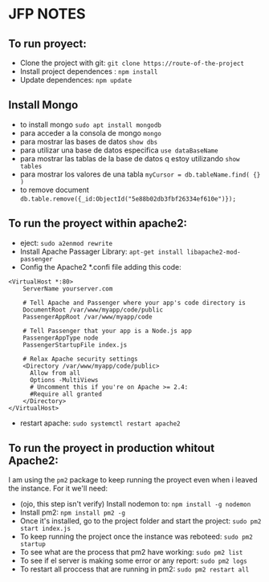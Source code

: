 # JFP NOTES

## To run proyect:
* Clone the project with git: `git clone https://route-of-the-project` 
* Install project dependences : `npm install`
* Update dependences: `npm update`

## Install Mongo
* to install mongo `sudo apt install mongodb`
* para acceder a la consola de mongo `mongo`
* para mostrar las bases de datos `show dbs`
* para utilizar una base de datos especifica `use dataBaseName`
* para mostrar las tablas de la base de datos q estoy utilizando `show tables`
* para mostrar los valores de una tabla `myCursor = db.tableName.find( {} )`
* to remove document `db.table.remove({_id:ObjectId("5e88b02db3fbf26334ef610e")});`

## To run the proyect within apache2:
* eject: `sudo a2enmod rewrite`
* Install Apache Passager Library: `apt-get install libapache2-mod-passenger`
* Config the Apache2 *.confi file adding this code:
```
<VirtualHost *:80>
    ServerName yourserver.com

    # Tell Apache and Passenger where your app's code directory is
    DocumentRoot /var/www/myapp/code/public
    PassengerAppRoot /var/www/myapp/code

    # Tell Passenger that your app is a Node.js app
    PassengerAppType node
    PassengerStartupFile index.js

    # Relax Apache security settings
    <Directory /var/www/myapp/code/public>
      Allow from all
      Options -MultiViews
      # Uncomment this if you're on Apache >= 2.4:
      #Require all granted
    </Directory>
</VirtualHost>
```
* restart apache: `sudo systemctl restart apache2`

## To run the proyect in production whitout Apache2:
I am using the `pm2` package to keep running the proyect even when i leaved the instance. For it we'll need:
* (ojo, this step isn't verify) Install nodemon to: `npm install -g nodemon`
* Install pm2: `npm install pm2 -g`
* Once it's installed, go to the project folder and start the project: `sudo pm2 start index.js`
* To keep running the project once the instance was reboteed: `sudo pm2 startup`
* To see what are the process that pm2 have working: `sudo pm2 list`
* To see if el server is making some error or any report: `sudo pm2 logs`
* To restart all proccess that are running in pm2: `sudo pm2 restart all`